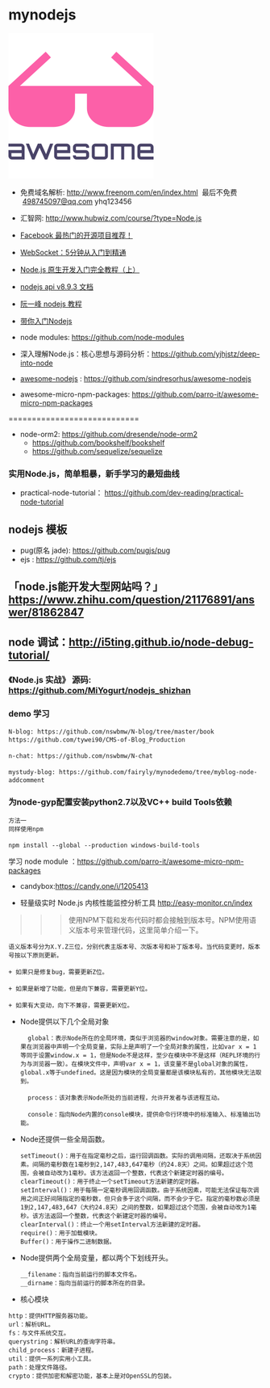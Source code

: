 # mynodejs

![awesome](https://raw.githubusercontent.com/github/explore/c304601f028774885ef27f72e6fe2d331729d8bc/topics/awesome/awesome.png)

* 免费域名解析: http://www.freenom.com/en/index.html  最后不免费
  498745097@qq.com yhq123456

* 汇智网: http://www.hubwiz.com/course/?type=Node.js

* [Facebook 最热门的开源项目推荐！](https://www.itcodemonkey.com/article/1293.html)
* [WebSocket：5分钟从入门到精通](http://mp.weixin.qq.com/s?__biz=MjM5NTEwMTAwNg==&mid=2650213647&idx=1&sn=70467e0ff23500e0498c8fc21775d96e&chksm=befe0d2e8989843883321dbd9c3699218af1f8d4fa1fdbc7560fde9eb985309ab89df386a870&mpshare=1&scene=23&srcid=0108AEvqPGC8sson91HyRNSi#rd)

* [Node.js 原生开发入门完全教程（上）](http://mp.weixin.qq.com/s?__biz=MjM5NTEwMTAwNg==&mid=2650210826&idx=1&sn=230b49e75eaa6ad866174298a33dfdc5&chksm=befe022b89898b3d406e42202fb3f2f8fb863c6ff2b720e25b329969d8a5a2db339ed1a6cd6e&scene=21#wechat_redirect)
* [nodejs api v8.9.3 文档](http://nodejs.cn/api/)

* [阮一峰 nodejs 教程](http://javascript.ruanyifeng.com/nodejs/assert.html)
* [带你入门Nodejs](https://nodelover.me/course/nodejs)
* node modules: https://github.com/node-modules
* 深入理解Node.js：核心思想与源码分析：https://github.com/yjhjstz/deep-into-node
* [awesome-nodejs](https://github.com/sindresorhus/awesome-nodejs) : https://github.com/sindresorhus/awesome-nodejs
* awesome-micro-npm-packages: https://github.com/parro-it/awesome-micro-npm-packages

============================
* node-orm2: https://github.com/dresende/node-orm2
  - https://github.com/bookshelf/bookshelf
  - https://github.com/sequelize/sequelize


### 实用Node.js，简单粗暴，新手学习的最短曲线
- practical-node-tutorial： https://github.com/dev-reading/practical-node-tutorial

## nodejs 模板
- pug(原名 jade): https://github.com/pugjs/pug
- ejs : https://github.com/tj/ejs

## 「node.js能开发大型网站吗？」https://www.zhihu.com/question/21176891/answer/81862847

## node 调试：http://i5ting.github.io/node-debug-tutorial/

### 《Node.js 实战》 源码: https://github.com/MiYogurt/nodejs_shizhan

### demo 学习

```
N-blog: https://github.com/nswbmw/N-blog/tree/master/book
https://github.com/tywei90/CMS-of-Blog_Production

n-chat: https://github.com/nswbmw/N-chat

mystudy-blog: https://github.com/fairyly/mynodedemo/tree/myblog-node-addcomment
```

### 为node-gyp配置安装python2.7以及VC++ build Tools依赖
```
方法一
同样使用npm

npm install --global --production windows-build-tools

```

学习 node module ：https://github.com/parro-it/awesome-micro-npm-packages

* candybox:https://candy.one/i/1205413

* 轻量级实时 Node.js 内核性能监控分析工具 http://easy-monitor.cn/index

>>> 使用NPM下载和发布代码时都会接触到版本号。NPM使用语义版本号来管理代码，这里简单介绍一下。

    语义版本号分为X.Y.Z三位，分别代表主版本号、次版本号和补丁版本号。当代码变更时，版本号按以下原则更新。

    + 如果只是修复bug，需要更新Z位。

    + 如果是新增了功能，但是向下兼容，需要更新Y位。

    + 如果有大变动，向下不兼容，需要更新X位。

* Node提供以下几个全局对象
  ```
    global：表示Node所在的全局环境，类似于浏览器的window对象。需要注意的是，如果在浏览器中声明一个全局变量，实际上是声明了一个全局对象的属性，比如var x = 1等同于设置window.x = 1，但是Node不是这样，至少在模块中不是这样（REPL环境的行为与浏览器一致）。在模块文件中，声明var x = 1，该变量不是global对象的属性，global.x等于undefined。这是因为模块的全局变量都是该模块私有的，其他模块无法取到。

    process：该对象表示Node所处的当前进程，允许开发者与该进程互动。

    console：指向Node内置的console模块，提供命令行环境中的标准输入、标准输出功能。
  ```
  
* Node还提供一些全局函数。
  ```
  setTimeout()：用于在指定毫秒之后，运行回调函数。实际的调用间隔，还取决于系统因素。间隔的毫秒数在1毫秒到2,147,483,647毫秒（约24.8天）之间。如果超过这个范围，会被自动改为1毫秒。该方法返回一个整数，代表这个新建定时器的编号。
  clearTimeout()：用于终止一个setTimeout方法新建的定时器。
  setInterval()：用于每隔一定毫秒调用回调函数。由于系统因素，可能无法保证每次调用之间正好间隔指定的毫秒数，但只会多于这个间隔，而不会少于它。指定的毫秒数必须是1到2,147,483,647（大约24.8天）之间的整数，如果超过这个范围，会被自动改为1毫秒。该方法返回一个整数，代表这个新建定时器的编号。
  clearInterval()：终止一个用setInterval方法新建的定时器。
  require()：用于加载模块。
  Buffer()：用于操作二进制数据。
  ```
* Node提供两个全局变量，都以两个下划线开头。
  ```
  __filename：指向当前运行的脚本文件名。
  __dirname：指向当前运行的脚本所在的目录。
  ```

* 核心模块

```
http：提供HTTP服务器功能。
url：解析URL。
fs：与文件系统交互。
querystring：解析URL的查询字符串。
child_process：新建子进程。
util：提供一系列实用小工具。
path：处理文件路径。
crypto：提供加密和解密功能，基本上是对OpenSSL的包装。
```
